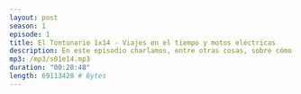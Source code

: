 ```yaml
---
layout: post
season: 1
episode: 1
title: El Tontunario 1x14 - Viajes en el tiempo y motos eléctricas
description: En este episodio charlamos, entre otras cosas, sobre cómo cualquiera puede viajar en el tiempo y sobre olvidos en motos eléctricas.
mp3: /mp3/s01e14.mp3
duration: "00:28:48"
length: 69113428 # Bytes
---
```



